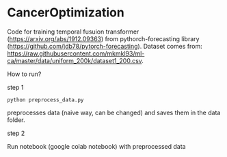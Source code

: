 # CancerOptimization

Code for training temporal fusuion transformer (https://arxiv.org/abs/1912.09363) from pythorch-forecasting library (https://github.com/jdb78/pytorch-forecasting). Dataset comes from: https://raw.githubusercontent.com/mkmkl93/ml-ca/master/data/uniform_200k/dataset1_200.csv. 

How to run?

step 1 

    python preprocess_data.py

preprocesses data (naive way, can be changed) and saves them in the data folder. 

step 2

Run notebook (google colab notebook) with preprocessed data








